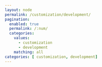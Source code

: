 ```yaml
---
layout: node
permalink: /customization/development/
pagination: 
  enabled: true
  permalink: /:num/
  categories:
    values:
      - customization
      - development
    matching: all
categories: [ customization, development]
---
```

